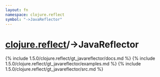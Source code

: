 ```yaml
---
layout: fn
namespace: clojure.reflect
symbol: "->JavaReflector"
---
```


# [clojure.reflect](../)/->JavaReflector

{% include 1.5.0/clojure.reflect/gt_javareflector/docs.md %}
{% include 1.5.0/clojure.reflect/gt_javareflector/examples.md %}
{% include 1.5.0/clojure.reflect/gt_javareflector/src.md %}

